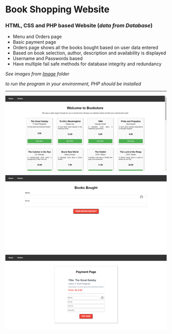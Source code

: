 # Book Shopping Website

### HTML, CSS and PHP based Website (*data from Database*)
- Menu and Orders page
- Basic payment page
- Orders page shows all the books bought based on user data entered
- Based on book selection, author, description and availability is displayed
- Username and Passwords based
- Have multiple fail safe methods for database integrity and redundancy

*See images from [Image](https://github.com/Phantom-fs/Web-Development/tree/main/Book%20Shopping%20/Images) folder*

*to run the program in your environment, PHP should be installed*

----
<p align="center">
<img align="center" src="https://github.com/Phantom-fs/Web-Development/blob/main/Book%20Shopping%20/Images/home%20page.png">
</p>

<p align="center">
<img align="center" src="https://github.com/Phantom-fs/Web-Development/blob/main/Book%20Shopping%20/Images/orders%20page.png">
</p>

<p align="center">
<img align="center" src="https://github.com/Phantom-fs/Web-Development/blob/main/Book%20Shopping%20/Images/payment%20page.png">
</p>